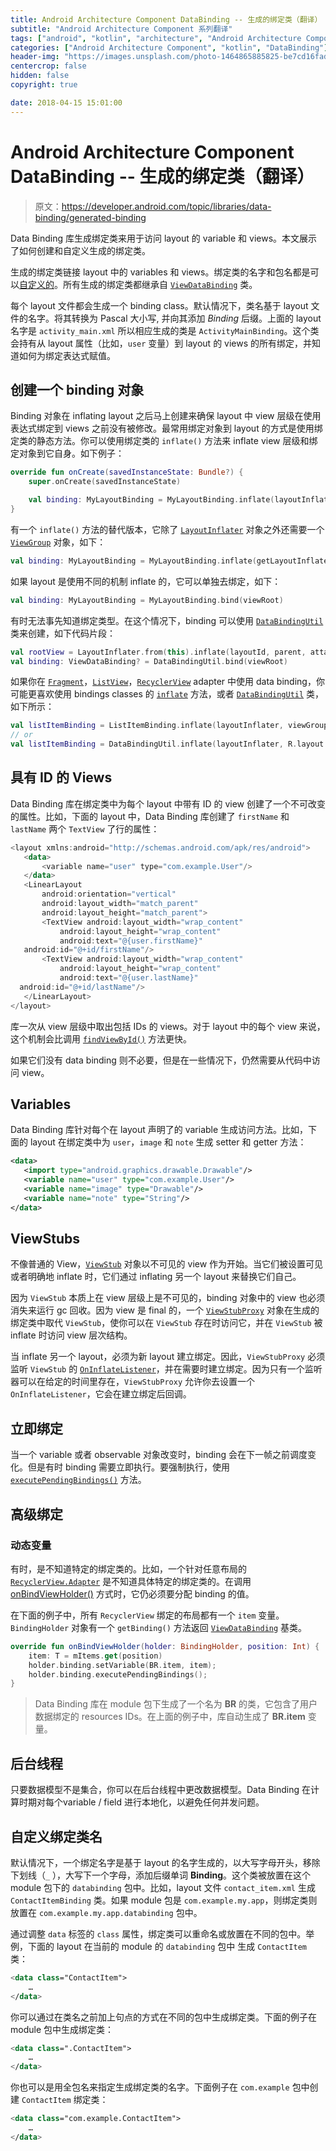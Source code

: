 ```yaml
---
title: Android Architecture Component DataBinding -- 生成的绑定类（翻译）
subtitle: "Android Architecture Component 系列翻译"
tags: ["android", "kotlin", "architecture", "Android Architecture Component", "aac", "ViewModel", "LiveData", "DataBinding", "Lifecycles", "翻译"]
categories: ["Android Architecture Component", "kotlin", "DataBinding"]
header-img: "https://images.unsplash.com/photo-1464865885825-be7cd16fad8d?ixlib=rb-0.3.5&ixid=eyJhcHBfaWQiOjEyMDd9&s=996620e5a840fd2d82fc5bb137a1b4f7&auto=format&fit=crop&w=2250&q=80"
centercrop: false
hidden: false
copyright: true

date: 2018-04-15 15:01:00
---
```


# Android Architecture Component DataBinding -- 生成的绑定类（翻译）

> 原文：<https://developer.android.com/topic/libraries/data-binding/generated-binding>

Data Binding 库生成绑定类来用于访问 layout 的 variable 和 views。本文展示了如何创建和自定义生成的绑定类。

生成的绑定类链接 layout 中的 variables 和 views。绑定类的名字和包名都是可以[自定义的](https://developer.android.com/topic/libraries/data-binding/generated-binding#custom_binding_class_names)。所有生成的绑定类都继承自 [`ViewDataBinding`](https://developer.android.com/reference/android/databinding/ViewDataBinding.html) 类。

每个 layout 文件都会生成一个 binding class。默认情况下，类名基于 layout 文件的名字。将其转换为 Pascal 大小写, 并向其添加 *Binding* 后缀。上面的 layout 名字是 `activity_main.xml` 所以相应生成的类是 `ActivityMainBinding`。这个类会持有从 layout 属性（比如，`user` 变量）到 layout 的 views 的所有绑定，并知道如何为绑定表达式赋值。

## 创建一个 binding 对象

Binding 对象在 inflating layout 之后马上创建来确保 layout 中 view 层级在使用表达式绑定到 views 之前没有被修改。最常用绑定对象到 layout 的方式是使用绑定类的静态方法。你可以使用绑定类的 `inflate()` 方法来 inflate view 层级和绑定对象到它自身。如下例子：

```kotlin
override fun onCreate(savedInstanceState: Bundle?) {
    super.onCreate(savedInstanceState)

    val binding: MyLayoutBinding = MyLayoutBinding.inflate(layoutInflater)
}
```

有一个 `inflate()` 方法的替代版本，它除了 [`LayoutInflater`](https://developer.android.com/reference/android/view/LayoutInflater.html) 对象之外还需要一个 [`ViewGroup`](https://developer.android.com/reference/android/view/ViewGroup.html) 对象，如下：

```kotlin
val binding: MyLayoutBinding = MyLayoutBinding.inflate(getLayoutInflater(), viewGroup, false)
```

如果 layout 是使用不同的机制 inflate 的，它可以单独去绑定，如下：

```kotlin
val binding: MyLayoutBinding = MyLayoutBinding.bind(viewRoot)
```

有时无法事先知道绑定类型。在这个情况下，binding 可以使用 [`DataBindingUtil`](https://developer.android.com/reference/android/databinding/DataBindingUtil.html) 类来创建，如下代码片段：

```kotlin
val rootView = LayoutInflater.from(this).inflate(layoutId, parent, attachToParent)
val binding: ViewDataBinding? = DataBindingUtil.bind(viewRoot)
```

如果你在 [`Fragment`](https://developer.android.com/reference/android/app/Fragment.html)，[`ListView`](https://developer.android.com/reference/android/widget/ListView.html)，[`RecyclerView`](https://developer.android.com/reference/android/support/v7/widget/RecyclerView.html) adapter 中使用 data binding，你可能更喜欢使用 bindings classes 的 [`inflate`](https://developer.android.com/reference/android/databinding/DataBindingUtil.html#inflate(android.view.LayoutInflater,%20int,%20android.view.ViewGroup,%20boolean,%20android.databinding.DataBindingComponent)) 方法，或者 [`DataBindingUtil`](https://developer.android.com/reference/android/databinding/DataBindingUtil) 类，如下所示：

```kotlin
val listItemBinding = ListItemBinding.inflate(layoutInflater, viewGroup, false)
// or
val listItemBinding = DataBindingUtil.inflate(layoutInflater, R.layout.list_item, viewGroup, false)
```

## 具有 ID 的 Views

Data Binding 库在绑定类中为每个 layout 中带有 ID 的 view 创建了一个不可改变的属性。比如，下面的 layout 中，Data Binding 库创建了 `firstName` 和 `lastName` 两个 `TextView` 了行的属性：

```kotlin
<layout xmlns:android="http://schemas.android.com/apk/res/android">
   <data>
       <variable name="user" type="com.example.User"/>
   </data>
   <LinearLayout
       android:orientation="vertical"
       android:layout_width="match_parent"
       android:layout_height="match_parent">
       <TextView android:layout_width="wrap_content"
           android:layout_height="wrap_content"
           android:text="@{user.firstName}"
   android:id="@+id/firstName"/>
       <TextView android:layout_width="wrap_content"
           android:layout_height="wrap_content"
           android:text="@{user.lastName}"
  android:id="@+id/lastName"/>
   </LinearLayout>
</layout>
```

库一次从 view 层级中取出包括 IDs 的 views。对于 layout 中的每个 view 来说，这个机制会比调用 [`findViewById()`](https://developer.android.com/reference/android/app/Activity.html#findViewById(int)) 方法更快。

如果它们没有 data binding 则不必要，但是在一些情况下，仍然需要从代码中访问 view。

## Variables

Data Binding 库针对每个在 layout 声明了的 variable 生成访问方法。比如，下面的 layout 在绑定类中为 `user`，`image` 和 `note` 生成 setter 和 getter 方法：

```xml
<data>
   <import type="android.graphics.drawable.Drawable"/>
   <variable name="user" type="com.example.User"/>
   <variable name="image" type="Drawable"/>
   <variable name="note" type="String"/>
</data>
```

## ViewStubs

不像普通的 View，[`ViewStub`](https://developer.android.com/reference/android/view/ViewStub.html) 对象以不可见的 view 作为开始。当它们被设置可见或者明确地 inflate 时，它们通过 inflating 另一个 layout 来替换它们自己。

因为 `ViewStub` 本质上在 view 层级上是不可见的，binding 对象中的 view 也必须消失来运行 gc 回收。因为 view 是 final 的，一个 [`ViewStubProxy`](https://developer.android.com/reference/android/databinding/ViewStubProxy.html) 对象在生成的绑定类中取代 `ViewStub`，使你可以在 `ViewStub` 存在时访问它，并在 `ViewStub` 被 inflate 时访问 view 层次结构。

当 inflate 另一个 layout，必须为新 layout 建立绑定。因此，`ViewStubProxy` 必须监听 `ViewStub` 的 [`OnInflateListener`](https://developer.android.com/reference/android/view/ViewStub.OnInflateListener.html)，并在需要时建立绑定。因为只有一个监听器可以在给定的时间里存在，`ViewStubProxy` 允许你去设置一个 `OnInflateListener`，它会在建立绑定后回调。

## 立即绑定

当一个 variable 或者 observable 对象改变时，binding 会在下一帧之前调度变化。但是有时 binding 需要立即执行。要强制执行，使用 [`executePendingBindings()`](https://developer.android.com/reference/android/databinding/ViewDataBinding.html#executePendingBindings()) 方法。

## 高级绑定

### 动态变量

有时，是不知道特定的绑定类的。比如，一个针对任意布局的 [`RecyclerView.Adapter`](https://developer.android.com/reference/android/support/v7/widget/RecyclerView.Adapter.html) 是不知道具体特定的绑定类的。在调用 [onBindViewHolder()](https://developer.android.com/reference/android/support/v7/widget/RecyclerView.Adapter.html#onBindViewHolder(VH,%20int)) 方式时，它仍必须要分配 binding 的值。

在下面的例子中，所有 `RecyclerView` 绑定的布局都有一个 `item` 变量。`BindingHolder` 对象有一个 `getBinding()` 方法返回 [`ViewDataBinding`](https://developer.android.com/reference/android/databinding/ViewDataBinding.html) 基类。

```kotlin
override fun onBindViewHolder(holder: BindingHolder, position: Int) {
    item: T = mItems.get(position)
    holder.binding.setVariable(BR.item, item);
    holder.binding.executePendingBindings();
}
```

> Data Binding 库在 module 包下生成了一个名为 **BR** 的类，它包含了用户数据绑定的 resources IDs。在上面的例子中，库自动生成了 **BR.item** 变量。

## 后台线程

只要数据模型不是集合，你可以在后台线程中更改数据模型。Data Binding 在计算时期对每个variable / field 进行本地化，以避免任何并发问题。

## 自定义绑定类名

默认情况下，一个绑定名字是基于 layout 的名字生成的，以大写字母开头，移除下划线（`_` ），大写下一个字母，添加后缀单词 **Binding**。这个类被放置在这个 module 包下的 `databinding` 包中。比如，layout 文件 `contact_item.xml` 生成 `ContactItemBinding` 类。如果 module 包是 `com.example.my.app`，则绑定类则放置在 `com.example.my.app.databinding` 包中。

通过调整 `data` 标签的 `class` 属性，绑定类可以重命名或放置在不同的包中。举例，下面的 layout 在当前的 module 的 `databinding` 包中 生成 `ContactItem` 类：

```kotlin
<data class="ContactItem">
    …
</data>
```

你可以通过在类名之前加上句点的方式在不同的包中生成绑定类。下面的例子在 module 包中生成绑定类：

```kotlin
<data class=".ContactItem">
    …
</data>
```

你也可以是用全包名来指定生成绑定类的名字。下面例子在 `com.example` 包中创建 `ContactItem` 绑定类：

```kotlin
<data class="com.example.ContactItem">
    …
</data>
```